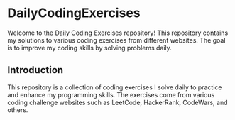 # DailyCodingExercises

Welcome to the Daily Coding Exercises repository! This repository contains my solutions to various coding exercises from different websites. The goal is to improve my coding skills by solving problems daily.

## Introduction

This repository is a collection of coding exercises I solve daily to practice and enhance my programming skills. The exercises come from various coding challenge websites such as LeetCode, HackerRank, CodeWars, and others.


